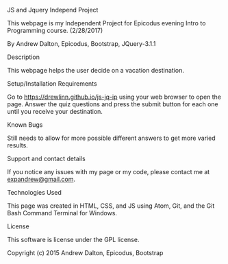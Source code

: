 JS and Jquery Independ Project

This webpage is my Independent Project for Epicodus evening Intro to Programming course. (2/28/2017)

By Andrew Dalton, Epicodus, Bootstrap, JQuery-3.1.1

Description

This webpage helps the user decide on a vacation destination.

Setup/Installation Requirements

Go to https://drewlinn.github.io/js-jq-ip using your web browser to open the page. Answer the quiz questions and press the submit button for each one until you receive your destination.

Known Bugs

Still needs to allow for more possible different answers to get more varied results.

Support and contact details

If you notice any issues with my page or my code, please contact me at expandrew@gmail.com.

Technologies Used

This page was created in HTML, CSS, and JS using Atom, Git, and the Git Bash Command Terminal for Windows.

License

This software is license under the GPL license.

Copyright (c) 2015 Andrew Dalton, Epicodus, Bootstrap
